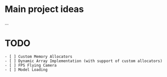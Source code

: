 # Main project ideas

...

# TODO
    - [ ] Custom Memory Allocators
    - [ ] Dynamic Array Implementation (with support of custom allocators)
    - [ ] FPS Flying Camera
    - [ ] Model Loading
